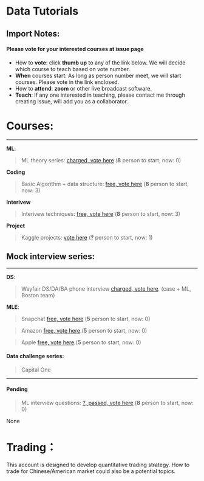 # Data Tutorials

## Import Notes:
#### Please **vote** for your interested courses at issue page

* How to **vote**: click **thumb up** to any of the link below. We will decide which course to teach based on vote number.
* **When** courses start: As long as person number meet, we will start courses. Please vote in the link enclosed.
* How to **attend**: **zoom** or other live broadcast software.
* **Teach**: If any one interested in teaching, please contact me through creating issue, will add you as a collaborator.

# Courses: 
--------
**ML**:

>  ML theory series: [charged, vote here](https://github.com/Hexgram/tutorials/issues/1) (**8** person to start, now: 0)

**Coding**

>  Basic Algorithm + data structure: [free, vote here](https://github.com/Hexgram/tutorials/issues/2) (**8** person to start, now: 3)

**Interivew**

>  Interivew techniques: [free, vote here](https://github.com/Hexgram/tutorials/issues/3) (**8** person to start, now: 3)

**Project**

> Kaggle projects: [vote here](https://github.com/Hexgram/tutorials/issues/8) (**?** person to start, now: 1)

## Mock interview series:
-----
**DS**:

>  Wayfair DS/DA/BA phone interview [charged, vote here](). (case + ML, Boston team) 

**MLE**: 

> Snapchat [free, vote here]() (**5** person to start, now: 0)

>  Amazon [free, vote here](https://github.com/Hexgram/tutorials/issues/7).(**5** person to start, now: 0)

>  Apple [free, vote here](https://github.com/Hexgram/tutorials/issues/6).(**5** person to start, now: 0)



#### Data challenge series:
> Capital One

-----

#### Pending
>  ML interview questions: [?, passed, vote here](https://github.com/Hexgram/tutorials/issues/4) (**8** person to start, now: 0)


None


# Trading：

This account is designed to develop quantitative trading strategy. How to trade for Chinese/American market could also be a potential topics.

